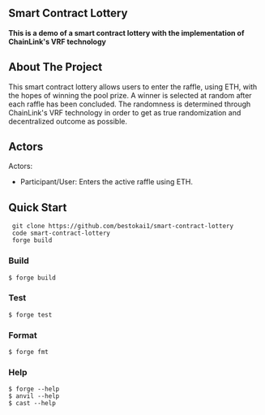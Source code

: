 ## Smart Contract Lottery
**This is a demo of a smart contract lottery with the implementation of ChainLink's VRF technology**


## About The Project

This smart contract lottery allows users to enter the raffle, using ETH, with the hopes of winning the pool prize. A winner is selected at random after each raffle has been concluded. The randomness is determined through ChainLink's VRF technology in order to get as true randomization and decentralized outcome as possible.


## Actors

Actors:

* Participant/User: Enters the active raffle using ETH.


## Quick Start
```solidity
 git clone https://github.com/bestokai1/smart-contract-lottery
 code smart-contract-lottery
 forge build
```



### Build

```shell
$ forge build
```


### Test

```shell
$ forge test
```


### Format

```shell
$ forge fmt
```


### Help

```shell
$ forge --help
$ anvil --help
$ cast --help
```
